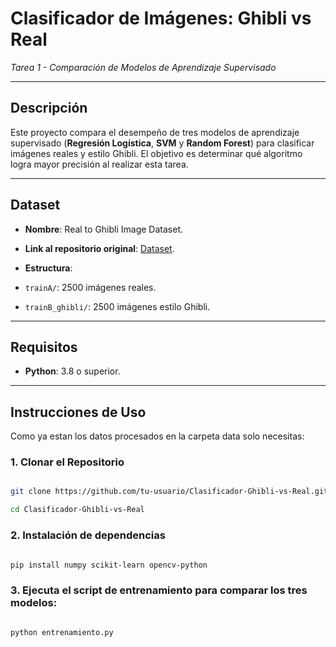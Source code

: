 # Clasificador de Imágenes: Ghibli vs Real

*Tarea 1 - Comparación de Modelos de Aprendizaje Supervisado*

---

## Descripción

Este proyecto compara el desempeño de tres modelos de aprendizaje supervisado (**Regresión Logística**, **SVM** y **Random Forest**) para clasificar imágenes reales y estilo Ghibli. El objetivo es determinar qué algoritmo logra mayor precisión al realizar esta tarea.

---

## Dataset

- **Nombre**: Real to Ghibli Image Dataset.

- **Link al repositorio original**: [Dataset](https://www.kaggle.com/datasets/shubham1921/real-to-ghibli-image-dataset-5k-paired-images).

- **Estructura**:

- `trainA/`: 2500 imágenes reales.

- `trainB_ghibli/`: 2500 imágenes estilo Ghibli.

---

## Requisitos

- **Python**: 3.8 o superior.

---

## Instrucciones de Uso

Como ya estan los datos procesados en la carpeta data solo necesitas:

### 1. Clonar el Repositorio

```bash

git clone https://github.com/tu-usuario/Clasificador-Ghibli-vs-Real.git

cd Clasificador-Ghibli-vs-Real

```

### 2. Instalación de dependencias

```bash

pip install numpy scikit-learn opencv-python

```

### 3. Ejecuta el script de entrenamiento para comparar los tres modelos:

```bash

python entrenamiento.py

```
